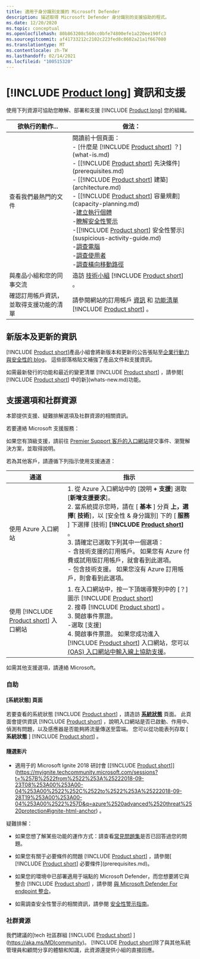 ```yaml
---
title: 適用于身分識別支援的 Microsoft Defender
description: 描述取得 Microsoft Defender 身分識別的支援協助的程式。
ms.date: 12/20/2020
ms.topic: conceptual
ms.openlocfilehash: 80b863208c560cc0bfe74800efe1a220ee190fc3
ms.sourcegitcommit: af41733212c2102c223fed8c8602a21a1f667080
ms.translationtype: MT
ms.contentlocale: zh-TW
ms.lasthandoff: 02/14/2021
ms.locfileid: "100515320"
---
```

# <a name="product-long-information-and-support"></a>[!INCLUDE [Product long](includes/product-long.md)] 資訊和支援

使用下列資源可協助您瞭解、部署和支援 [!INCLUDE [Product long](includes/product-long.md)] 您的組織。

|欲執行的動作...|做法：|
|----|----|
|查看我們最熱門的文件|閱讀前十個頁面：<br>- [什麼是 [!INCLUDE [Product short](includes/product-short.md)] ？](what-is.md)<br>- [[!INCLUDE [Product short](includes/product-short.md)] 先決條件](prerequisites.md)<br>- [[!INCLUDE [Product short](includes/product-short.md)] 建築](architecture.md)<br>- [[!INCLUDE [Product short](includes/product-short.md)] 容量規劃](capacity-planning.md)<br>-[建立執行個體](install-step1.md)<br>-[瞭解安全性警示](understanding-security-alerts.md)<br>-[[!INCLUDE [Product short](includes/product-short.md)] 安全性警示](suspicious-activity-guide.md)<br>-[調查電腦](investigate-a-computer.md)<br>-[調查使用者](investigate-a-user.md)<br>-[調查橫向移動路徑](investigate-lateral-movement-path.md)
|與產品小組和您的同事交流|造訪 [技術小組](https://techcommunity.microsoft.com/t5/Azure-Advanced-Threat-Protection/bd-p/AzureAdvancedThreatProtection) [!INCLUDE [Product short](includes/product-short.md)] 。|
|確認訂用帳戶資訊，並取得支援功能的清單|請參閱網站的訂用帳戶 [資訊](https://www.microsoft.com/cloud-platform/azure-information-protection-pricing) 和 [功能清單](https://www.microsoft.com/cloud-platform/azure-information-protection-features) [!INCLUDE [Product short](includes/product-short.md)] 。|

## <a name="information-about-new-releases-and-updates"></a>新版本及更新的資訊

[!INCLUDE [Product short](includes/product-short.md)]產品小組會將新版本和更新的公告張貼至[企業行動力與安全性的 blog](https://cloudblogs.microsoft.com/enterprisemobility/author/microsoft-advanced-threat-analytics-team/)。 這些部落格貼文補強了產品文件和支援資訊。

如需最新發行的功能和最近的變更清單 [!INCLUDE [Product short](includes/product-short.md)] ，請參閱[ [!INCLUDE [Product short](includes/product-short.md)] 中的新](whats-new.md)功能。

## <a name="support-options-and-community-resources"></a>支援選項和社群資源

本節提供支援、疑難排解選項及社群資源的相關資訊。

若要連絡 Microsoft 支援服務：

如果您有頂級支援，請前往 [Premier Support 客戶的入口網站](https://premier.microsoft.com/)提交事件、瀏覽解決方案，並取得說明。

若為其他客戶，請遵循下列指示使用支援通道：

| 通道|指示|
|------|-----|
|使用 Azure 入口網站|1. 從 Azure 入口網站中的 [說明 **+ 支援**] 選取 [**新增支援要求**]。<br>2. 當系統提示您時，請在 [ **基本** ] 分頁 **上，選擇**[ **技術**]，以 [安全性 & 身分識別] 下的 [ **服務** ] 下選擇 [技術] **[!INCLUDE [Product short](includes/product-short.md)]** 。<br>3. 請確定已選取下列其中一個選項：<br>- 含技術支援的訂用帳戶。 如果您有 Azure 付費或試用版訂用帳戶，就會看到此選項。<br>- 包含技術支援。 如果您沒有 Azure 訂用帳戶，則會看到此選項。|
|使用 [!INCLUDE [Product short](includes/product-short.md)] 入口網站| 1. 在入口網站中，按一下頂端導覽列中的 [？] 圖示 [!INCLUDE [Product short](includes/product-short.md)]<br>2. 搜尋 [!INCLUDE [Product short](includes/product-short.md)] 。<br>3. 開啟事件票證。<br>-選取 [支援]<br>4. 開啟事件票證。 如果您成功進入 [!INCLUDE [Product short](includes/product-short.md)] 入口網站，您可以 [ (OAS) 入口網站中輸入線上協助支援](https://support.microsoft.com/assistedsupportproducts)。 |

如需其他支援選項，請連絡 Microsoft。

### <a name="self-help"></a>自助

#### <a name="system-status-page"></a>[系統狀態] 頁面

若要查看的系統狀態 [!INCLUDE [Product short](includes/product-short.md)] ，請造訪 [**系統狀態**](https://health.atp.azure.com/) 頁面。 此頁面會提供資訊 [!INCLUDE [Product short](includes/product-short.md)] ，說明入口網站是否已啟動、作用中、偵測有問題，以及感應器是否能夠將流量傳送至雲端。 您可以從功能表列存取 [ **系統狀態** ] [!INCLUDE [Product short](includes/product-short.md)] 。

#### <a name="on-demand-videos"></a>隨選影片

- 適用于的 Microsoft Ignite 2018 研討會 [[!INCLUDE [Product short](includes/product-short.md)]](https://myignite.techcommunity.microsoft.com/sessions?t=%257B%2522from%2522%253A%25222018-09-23T08%253A00%253A00-04%253A00%2522%252C%2522to%2522%253A%25222018-09-28T19%253A00%253A00-04%253A00%2522%257D&q=azure%2520advanced%2520threat%2520protection#ignite-html-anchor) 。

疑難排解：

- 如果您想了解某些功能的運作方式：請查看[常見問題集](technical-faq.yml)是否已回答過您的問題。

- 如果您有關于必要條件的問題 [!INCLUDE [Product short](includes/product-short.md)] ，請參閱[ [!INCLUDE [Product short](includes/product-short.md)] 必要條件](prerequisites.md)。

- 如果您的環境中已部署適用于端點的 Microsoft Defender，而您想要將它與整合 [!INCLUDE [Product short](includes/product-short.md)] ，請參閱 [與 Microsoft Defender For endpoint 整合](integrate-mde.md)。

- 如需調查安全性警示的相關資訊，請參閱 [安全性警示指南](suspicious-activity-guide.md)。

### <a name="community-resources"></a>社群資源

我們建議的[tech 社區群組 [!INCLUDE [Product short](includes/product-short.md)] ](https://aka.ms/MDIcommunity)。 [!INCLUDE [Product short](includes/product-short.md)]除了與其他系統管理員和顧問分享的體驗和知識，此資源還提供小組的直接回應。
